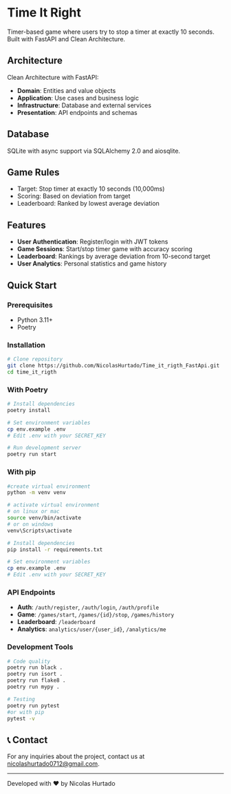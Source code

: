 # Time It Right

Timer-based game where users try to stop a timer at exactly 10 seconds. Built with FastAPI and Clean Architecture.

## Architecture

Clean Architecture with FastAPI:
- **Domain**: Entities and value objects
- **Application**: Use cases and business logic
- **Infrastructure**: Database and external services  
- **Presentation**: API endpoints and schemas

## Database

SQLite with async support via SQLAlchemy 2.0 and aiosqlite.

## Game Rules

- Target: Stop timer at exactly 10 seconds (10,000ms)
- Scoring: Based on deviation from target
- Leaderboard: Ranked by lowest average deviation

## Features

- **User Authentication**: Register/login with JWT tokens
- **Game Sessions**: Start/stop timer game with accuracy scoring
- **Leaderboard**: Rankings by average deviation from 10-second target
- **User Analytics**: Personal statistics and game history

## Quick Start

### Prerequisites
- Python 3.11+
- Poetry

### Installation

```bash
# Clone repository
git clone https://github.com/NicolasHurtado/Time_it_rigth_FastApi.git
cd time_it_rigth
```

### With Poetry

```bash
# Install dependencies
poetry install

# Set environment variables
cp env.example .env
# Edit .env with your SECRET_KEY

# Run development server
poetry run start
```

### With pip 

```bash
#create virtual environment
python -m venv venv

# activate virtual environment
# on linux or mac
source venv/bin/activate 
# or on windows
venv\Scripts\activate

# Install dependencies
pip install -r requirements.txt

# Set environment variables
cp env.example .env
# Edit .env with your SECRET_KEY

```

### API Endpoints

- **Auth**: `/auth/register`, `/auth/login`, `/auth/profile`
- **Game**: `/games/start`, `/games/{id}/stop`, `/games/history`
- **Leaderboard**: `/leaderboard`
- **Analytics**: `analytics/user/{user_id}`, `/analytics/me`

### Development Tools

```bash
# Code quality
poetry run black .
poetry run isort .
poetry run flake8 .
poetry run mypy .

# Testing
poetry run pytest
#or with pip
pytest -v
```

## 📞 Contact

For any inquiries about the project, contact us at [nicolashurtado0712@gmail.com](mailto:nicolashurtado0712@gmail.com).

---

Developed with ❤️ by Nicolas Hurtado